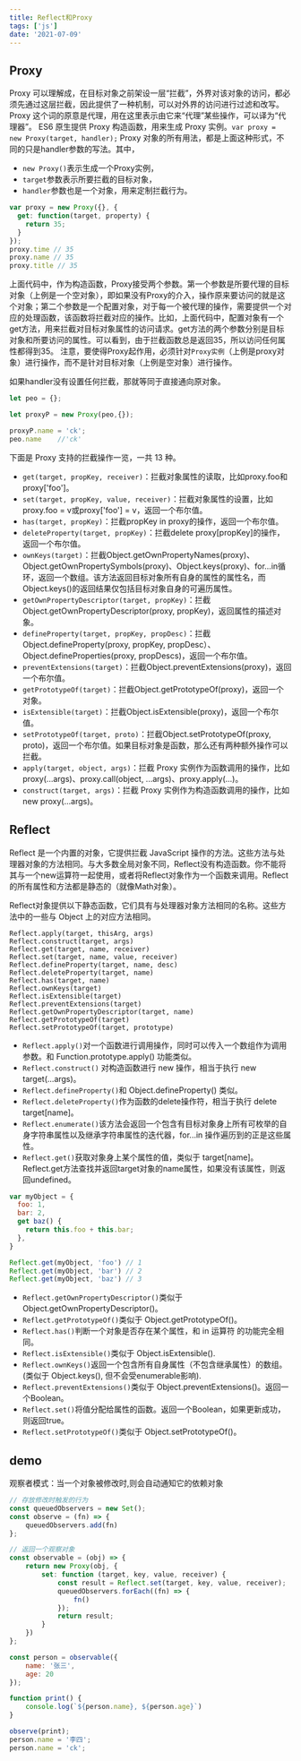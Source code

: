 ```yaml
---
title: Reflect和Proxy
tags: ['js']
date: '2021-07-09'
---
```


## Proxy

Proxy 可以理解成，在目标对象之前架设一层“拦截”，外界对该对象的访问，都必须先通过这层拦截，因此提供了一种机制，可以对外界的访问进行过滤和改写。Proxy 这个词的原意是代理，用在这里表示由它来“代理”某些操作，可以译为“代理器”。
ES6 原生提供 Proxy 构造函数，用来生成 Proxy 实例。`var proxy = new Proxy(target, handler);`
Proxy 对象的所有用法，都是上面这种形式，不同的只是handler参数的写法。其中，

+ `new Proxy()`表示生成一个Proxy实例，
+ `target`参数表示所要拦截的目标对象，
+ `handler`参数也是一个对象，用来定制拦截行为。

```js
var proxy = new Proxy({}, {
  get: function(target, property) {
    return 35;
  }
});
proxy.time // 35
proxy.name // 35
proxy.title // 35
```

上面代码中，作为构造函数，Proxy接受两个参数。第一个参数是所要代理的目标对象（上例是一个空对象），即如果没有Proxy的介入，操作原来要访问的就是这个对象；第二个参数是一个配置对象，对于每一个被代理的操作，需要提供一个对应的处理函数，该函数将拦截对应的操作。比如，上面代码中，配置对象有一个get方法，用来拦截对目标对象属性的访问请求。get方法的两个参数分别是目标对象和所要访问的属性。可以看到，由于拦截函数总是返回35，所以访问任何属性都得到35。
注意，要使得Proxy起作用，必须针对`Proxy实例`（上例是proxy对象）进行操作，而不是针对目标对象（上例是空对象）进行操作。

如果handler没有设置任何拦截，那就等同于直接通向原对象。

```js
let peo = {};

let proxyP = new Proxy(peo,{});

proxyP.name = 'ck';
peo.name    //'ck'

```

下面是 Proxy 支持的拦截操作一览，一共 13 种。

+ `get(target, propKey, receiver)`：拦截对象属性的读取，比如proxy.foo和proxy['foo']。
+ `set(target, propKey, value, receiver)`：拦截对象属性的设置，比如proxy.foo = v或proxy['foo'] = v，返回一个布尔值。
+ `has(target, propKey)`：拦截propKey in proxy的操作，返回一个布尔值。
+ `deleteProperty(target, propKey)`：拦截delete proxy[propKey]的操作，返回一个布尔值。
+ `ownKeys(target)`：拦截Object.getOwnPropertyNames(proxy)、Object.getOwnPropertySymbols(proxy)、Object.keys(proxy)、for...in循环，返回一个数组。该方法返回目标对象所有自身的属性的属性名，而Object.keys()的返回结果仅包括目标对象自身的可遍历属性。
+ `getOwnPropertyDescriptor(target, propKey)`：拦截Object.getOwnPropertyDescriptor(proxy, propKey)，返回属性的描述对象。
+ `defineProperty(target, propKey, propDesc)`：拦截Object.defineProperty(proxy, propKey, propDesc）、Object.defineProperties(proxy, propDescs)，返回一个布尔值。
+ `preventExtensions(target)`：拦截Object.preventExtensions(proxy)，返回一个布尔值。
+ `getPrototypeOf(target)`：拦截Object.getPrototypeOf(proxy)，返回一个对象。
+ `isExtensible(target)`：拦截Object.isExtensible(proxy)，返回一个布尔值。
+ `setPrototypeOf(target, proto)`：拦截Object.setPrototypeOf(proxy, proto)，返回一个布尔值。如果目标对象是函数，那么还有两种额外操作可以拦截。
+ `apply(target, object, args)`：拦截 Proxy 实例作为函数调用的操作，比如proxy(...args)、proxy.call(object, ...args)、proxy.apply(...)。
+ `construct(target, args)`：拦截 Proxy 实例作为构造函数调用的操作，比如new proxy(...args)。

## Reflect

Reflect 是一个内置的对象，它提供拦截 JavaScript 操作的方法。这些方法与处理器对象的方法相同。与大多数全局对象不同，Reflect没有构造函数。你不能将其与一个new运算符一起使用，或者将Reflect对象作为一个函数来调用。Reflect的所有属性和方法都是静态的（就像Math对象）。

Reflect对象提供以下静态函数，它们具有与处理器对象方法相同的名称。这些方法中的一些与 Object 上的对应方法相同。

```
Reflect.apply(target, thisArg, args)
Reflect.construct(target, args)
Reflect.get(target, name, receiver)
Reflect.set(target, name, value, receiver)
Reflect.defineProperty(target, name, desc)
Reflect.deleteProperty(target, name)
Reflect.has(target, name)
Reflect.ownKeys(target)
Reflect.isExtensible(target)
Reflect.preventExtensions(target)
Reflect.getOwnPropertyDescriptor(target, name)
Reflect.getPrototypeOf(target)
Reflect.setPrototypeOf(target, prototype)
```

+ `Reflect.apply()`对一个函数进行调用操作，同时可以传入一个数组作为调用参数。和 Function.prototype.apply() 功能类似。
+ `Reflect.construct()`
对构造函数进行 new 操作，相当于执行 new target(...args)。
+ `Reflect.defineProperty()`和 Object.defineProperty() 类似。
+ `Reflect.deleteProperty()`作为函数的delete操作符，相当于执行 delete target[name]。
+ `Reflect.enumerate()`该方法会返回一个包含有目标对象身上所有可枚举的自身字符串属性以及继承字符串属性的迭代器，for...in 操作遍历到的正是这些属性。
+ `Reflect.get()`获取对象身上某个属性的值，类似于 target[name]。
Reflect.get方法查找并返回target对象的name属性，如果没有该属性，则返回undefined。

```js
var myObject = {
  foo: 1,
  bar: 2,
  get baz() {
    return this.foo + this.bar;
  },
}

Reflect.get(myObject, 'foo') // 1
Reflect.get(myObject, 'bar') // 2
Reflect.get(myObject, 'baz') // 3
```

+ `Reflect.getOwnPropertyDescriptor()`类似于 Object.getOwnPropertyDescriptor()。
+ `Reflect.getPrototypeOf()`类似于 Object.getPrototypeOf()。
+ `Reflect.has()`判断一个对象是否存在某个属性，和 in 运算符 的功能完全相同。
+ `Reflect.isExtensible()`类似于 Object.isExtensible().
+ `Reflect.ownKeys()`返回一个包含所有自身属性（不包含继承属性）的数组。(类似于 Object.keys(), 但不会受enumerable影响).
+ `Reflect.preventExtensions()`类似于 Object.preventExtensions()。返回一个Boolean。
+ `Reflect.set()`将值分配给属性的函数。返回一个Boolean，如果更新成功，则返回true。
+ `Reflect.setPrototypeOf()`类似于 Object.setPrototypeOf()。

## demo

观察者模式：当一个对象被修改时,则会自动通知它的依赖对象

```js
// 存放修改时触发的行为
const queuedObservers = new Set();
const observe = (fn) => {
    queuedObservers.add(fn)
};

// 返回一个观察对象
const observable = (obj) => {
    return new Proxy(obj, {
        set: function (target, key, value, receiver) {
            const result = Reflect.set(target, key, value, receiver);
            queuedObservers.forEach((fn) => {
                fn()
            });
            return result;
        }
    })
};

const person = observable({
    name: '张三',
    age: 20
});

function print() {
    console.log(`${person.name}, ${person.age}`)
}

observe(print);
person.name = '李四';
person.name = 'ck';
```
